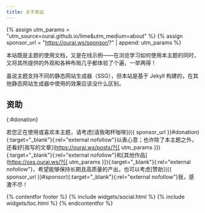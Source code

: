 ```yaml
---
title: 关于本站
---
```


{% assign utm_params = "utm_source=ourai.github.io/lime&utm_medium=about" %}
{% assign sponsor_url = "https://ourai.ws/sponsor/?" | append: utm_params %}

本站既是主题的使用文档，又是在线示例——在浏览学习如何使用本主题的同时，又将其所提供的外观和各种布局几乎都体验了个遍，一举两得！

虽说主题支持不同的静态网站生成器（SSG），但本站是基于 Jekyll 构建的，在其他静态网站生成器中使用的效果应该没什么区别。

## 资助
{:#donation}

若您正在使用或喜欢本主题，请考虑[请我喝杯咖啡]({{ sponsor_url }}#donation){:target="_blank"}{:rel="external nofollow"}以表心意；也许除了本主题之外，还看好[我写的文章](https://ourai.ws/posts/?{{ utm_params }}){:target="_blank"}{:rel="external nofollow"}和[其他作品](https://oss.ourai.ws/?{{ utm_params }}){:target="_blank"}{:rel="external nofollow"}，希望能够保持长期且高质量的产出，也可以考虑[赞助]({{ sponsor_url }}#sponsor){:target="_blank"}{:rel="external nofollow"}我，感激不尽！

{% contentfor footer %}
  {% include widgets/social.html %}
  {% include widgets/toc.html %}
{% endcontentfor %}
